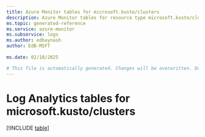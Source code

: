 ```yaml
---
title: Azure Monitor tables for microsoft.kusto/clusters
description: Azure Monitor tables for resource type microsoft.kusto/clusters
ms.topic: generated-reference
ms.service: azure-monitor
ms.subservice: logs
ms.author: edbaynash
author: EdB-MSFT
   
ms.date: 02/18/2025

# This file is automatically generated. Changes will be overwritten. Do not change this file directly.
---
```


# Log Analytics tables for microsoft.kusto/clusters  

[!INCLUDE [table](~/reusable-content/ce-skilling/azure/includes/azure-monitor/reference/tables/microsoft-kusto_clusters-include.md)]


